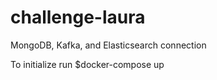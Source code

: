 # challenge-laura
MongoDB, Kafka, and Elasticsearch connection

To initialize run $docker-compose up
